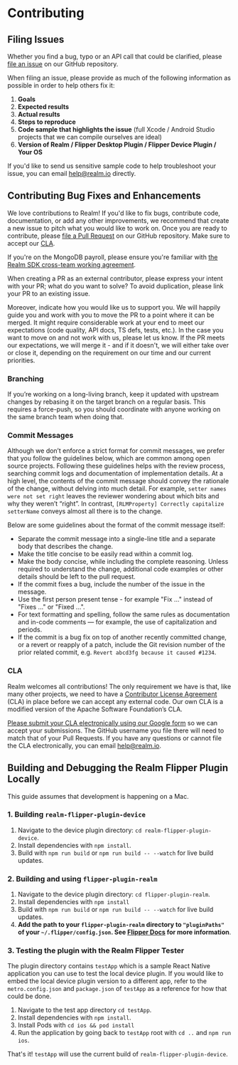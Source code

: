 # Contributing

## Filing Issues

Whether you find a bug, typo or an API call that could be clarified, please [file an issue](https://github.com/realm/realm-flipper-plugin/issues) on our GitHub repository.

When filing an issue, please provide as much of the following information as possible in order to help others fix it:

1. **Goals**
2. **Expected results**
3. **Actual results**
4. **Steps to reproduce**
5. **Code sample that highlights the issue** (full Xcode / Android Studio projects that we can compile ourselves are ideal)
6. **Version of Realm / Flipper Desktop Plugin / Flipper Device Plugin / Your OS**

If you'd like to send us sensitive sample code to help troubleshoot your issue, you can email <help@realm.io> directly.

## Contributing Bug Fixes and Enhancements

We love contributions to Realm! If you'd like to fix bugs, contribute code, documentation, or add any other improvements, we recommend that create a new issue to pitch what you would like to work on. Once you are ready to contribute, please [file a Pull Request](https://github.com/realm/realm-flipper-plugin/pulls) on our GitHub repository. Make sure to accept our [CLA](#cla).

If you're on the MongoDB payroll, please ensure you're familiar with [the Realm SDK cross-team working agreement](https://docs.google.com/document/d/1AB9Z1F29oLmubnPAjfphYwGz1xqqeotHaMWK5OKkL3A/edit).

When creating a PR as an external contributor, please express your intent with your PR; what do you want to solve? To avoid duplication, please link your PR to an existing issue.

Moreover, indicate how you would like us to support you. We will happily guide you and work with you to move the PR to a point where it can be merged. It might require considerable work at your end to meet our expectations (code quality, API docs, TS defs, tests, etc.). In the case you want to move on and not work with us, please let us know. If the PR meets our expectations, we will merge it - and if it doesn't, we will either take over or close it, depending on the requirement on our time and our current priorities.

### Branching

If you’re working on a long-living branch, keep it updated with upstream changes by rebasing it on the target branch on a regular basis. This requires a force-push, so you should coordinate with anyone working on the same branch team when doing that.

### Commit Messages

Although we don’t enforce a strict format for commit messages, we prefer that you follow the guidelines below, which are common among open source projects. Following these guidelines helps with the review process, searching commit logs and documentation of implementation details. At a high level, the contents of the commit message should convey the rationale of the change, without delving into much detail. For example, `setter names were not set right` leaves the reviewer wondering about which bits and why they weren’t “right”. In contrast, `[RLMProperty] Correctly capitalize setterName` conveys almost all there is to the change.

Below are some guidelines about the format of the commit message itself:

* Separate the commit message into a single-line title and a separate body that describes the change.
* Make the title concise to be easily read within a commit log.
* Make the body concise, while including the complete reasoning. Unless required to understand the change, additional code examples or other details should be left to the pull request.
* If the commit fixes a bug, include the number of the issue in the message.
* Use the first person present tense - for example "Fix …" instead of "Fixes …" or "Fixed …".
* For text formatting and spelling, follow the same rules as documentation and in-code comments — for example, the use of capitalization and periods.
* If the commit is a bug fix on top of another recently committed change, or a revert or reapply of a patch, include the Git revision number of the prior related commit, e.g. `Revert abcd3fg because it caused #1234`.

### CLA

Realm welcomes all contributions! The only requirement we have is that, like many other projects, we need to have a [Contributor License Agreement](https://en.wikipedia.org/wiki/Contributor_License_Agreement) (CLA) in place before we can accept any external code. Our own CLA is a modified version of the Apache Software Foundation’s CLA.

[Please submit your CLA electronically using our Google form](https://docs.google.com/forms/d/e/1FAIpQLSeQ9ROFaTu9pyrmPhXc-dEnLD84DbLuT_-tPNZDOL9J10tOKQ/viewform) so we can accept your submissions. The GitHub username you file there will need to match that of your Pull Requests. If you have any questions or cannot file the CLA electronically, you can email <help@realm.io>.

## Building and Debugging the Realm Flipper Plugin Locally
This guide assumes that development is happening on a Mac. 
### 1. Building `realm-flipper-plugin-device`
1. Navigate to the device plugin directory: `cd realm-flipper-plugin-device`.
2. Install dependencies with `npm install`.
3. Build with `npm run build` or `npm run build -- --watch` for live build updates.

### 2. Building and using `flipper-plugin-realm`
1. Navigate to the device plugin directory: `cd flipper-plugin-realm`.
2. Install dependencies with `npm install`
3. Build with `npm run build` or `npm run build -- --watch` for live build updates.
4. **Add the path to your `flipper-plugin-realm` directory to `"pluginPaths"` of your `~/.flipper/config.json`.  See [Flipper Docs](https://fbflipper.com/docs/extending/loading-custom-plugins/) for more information**.

### 3. Testing the plugin with the Realm Flipper Tester
The plugin directory contains `testApp` which is a sample React Native application you can use to test the local device plugin. If you would like to embed the local device plugin version to a different app, refer to the `metro.config.json` and `package.json` of `testApp` as a reference for how that could be done.
1. Navigate to the test app directory `cd testApp`.
2. Install dependencies with `npm install`.
3. Install Pods with `cd ios && pod install`
4. Run the application by going back to `testApp` root with `cd ..` and `npm run ios`.

That's it! `testApp` will use the current build of `realm-flipper-plugin-device`.

